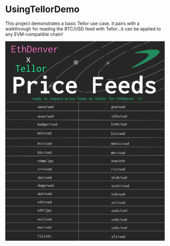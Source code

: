 # UsingTellorDemo

This project demonstrates a basic Tellor use case. It pairs with a walkthrough for reading the BTC/USD feed with Tellor...it can be applied to any EVM-compatible chain!

![](Price_Feeds.png)
